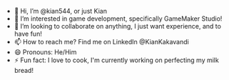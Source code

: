 - 👋 Hi, I’m @kian544, or just Kian
- 👀 I’m interested in game development, specifically GameMaker Studio!
- 💞️ I’m looking to collaborate on anything, I just want experience, and to have fun!
- 📫 How to reach me? Find me on LinkedIn @KianKakavandi
- 😄 Pronouns: He/Him
- ⚡ Fun fact: I love to cook, I'm currently working on perfecting my milk bread!
<!---
kian544/kian544 is a ✨ special ✨ repository because its `README.md` (this file) appears on your GitHub profile.
You can click the Preview link to take a look at your changes.
--->
